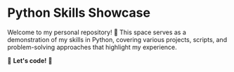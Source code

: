 # Python Skills Showcase

Welcome to my personal repository! 🚀 This space serves as a demonstration of my skills in Python, covering various projects, scripts, and problem-solving approaches that highlight my experience.


🔹 **Let's code!** 🔹
